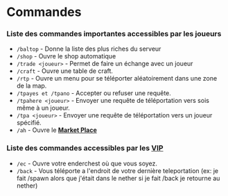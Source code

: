 # Commandes

### Liste des commandes importantes accessibles par les joueurs

- `/baltop` - Donne la liste des plus riches du serveur
- `/shop` - Ouvre le shop automatique
- `/trade <joueur>` - Permet de faire un échange avec un joueur
- `/craft` - Ouvre une table de craft.
- `/rtp` - Ouvre un menu pour se téléporter aléatoirement dans une zone de la map.
- `/tpayes et /tpano` - Accepter ou refuser une requête.
- `/tpahere <joueur>` - Envoyer une requête de téléportation vers sois même à un joueur.
- `/tpa <joueur>` - Envoyer une requête de téléportation vers un joueur spécifié.
- `/ah`  - Ouvre le [**Market Place**](https://uworldmc.fr/wiki/survie/market-place)

### Liste des commandes accessibles par les [VIP](https://uworldmc.fr/ranks)

- `/ec` - Ouvre votre enderchest où que vous soyez.
- `/back` - Vous téléporte a l'endroit de votre dernière teleportation (ex: je fait /spawn alors que j'était dans le nether si je fait /back je retourne au nether)